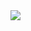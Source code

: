 <img src="https://user-images.githubusercontent.com/86222332/212373126-8d798c5d-9dad-4311-8470-a2a494a343bc.png">
